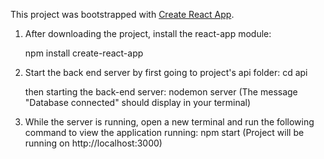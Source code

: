 This project was bootstrapped with [Create React App](https://github.com/facebook/create-react-app).


1. After downloading the project, install the react-app module: 

     npm install create-react-app
     
2. Start the back end server by first going to project's api folder:
     cd api
    
     then starting the back-end server:
     nodemon server
     (The message "Database connected" should display in your terminal)
    
3. While the server is running, open a new terminal and run the following command to view the application running: 
     npm start
     (Project will be running on http://localhost:3000)
     
  
